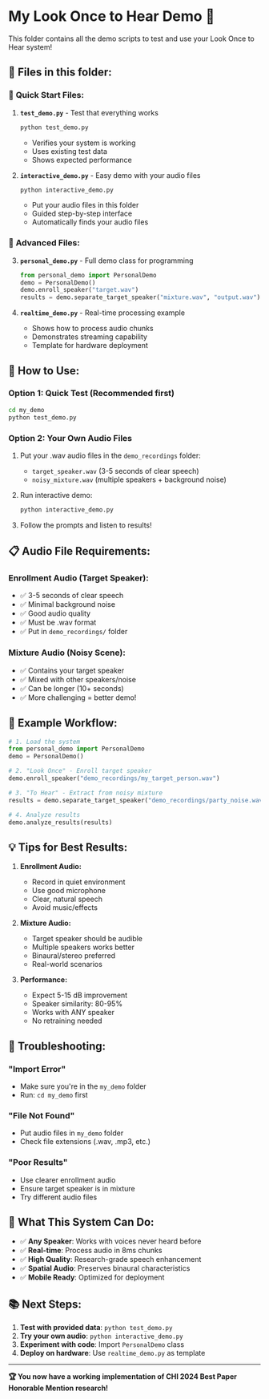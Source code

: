 # My Look Once to Hear Demo 🎤

This folder contains all the demo scripts to test and use your Look Once to Hear system!

## 📁 Files in this folder:

### 🚀 **Quick Start Files:**

1. **`test_demo.py`** - Test that everything works
   ```bash
   python test_demo.py
   ```
   - Verifies your system is working
   - Uses existing test data
   - Shows expected performance

2. **`interactive_demo.py`** - Easy demo with your audio files
   ```bash
   python interactive_demo.py
   ```
   - Put your audio files in this folder
   - Guided step-by-step interface
   - Automatically finds your audio files

### 🔧 **Advanced Files:**

3. **`personal_demo.py`** - Full demo class for programming
   ```python
   from personal_demo import PersonalDemo
   demo = PersonalDemo()
   demo.enroll_speaker("target.wav")
   results = demo.separate_target_speaker("mixture.wav", "output.wav")
   ```

4. **`realtime_demo.py`** - Real-time processing example
   - Shows how to process audio chunks
   - Demonstrates streaming capability
   - Template for hardware deployment

## 🎯 **How to Use:**

### **Option 1: Quick Test (Recommended first)**
```bash
cd my_demo
python test_demo.py
```

### **Option 2: Your Own Audio Files**
1. Put your .wav audio files in the `demo_recordings` folder:
   - `target_speaker.wav` (3-5 seconds of clear speech)
   - `noisy_mixture.wav` (multiple speakers + background noise)

2. Run interactive demo:
   ```bash
   python interactive_demo.py
   ```

3. Follow the prompts and listen to results!

## 📋 **Audio File Requirements:**

### **Enrollment Audio (Target Speaker):**
- ✅ 3-5 seconds of clear speech
- ✅ Minimal background noise
- ✅ Good audio quality
- ✅ Must be .wav format
- ✅ Put in `demo_recordings/` folder

### **Mixture Audio (Noisy Scene):**
- ✅ Contains your target speaker
- ✅ Mixed with other speakers/noise
- ✅ Can be longer (10+ seconds)
- ✅ More challenging = better demo!

## 🎵 **Example Workflow:**

```python
# 1. Load the system
from personal_demo import PersonalDemo
demo = PersonalDemo()

# 2. "Look Once" - Enroll target speaker
demo.enroll_speaker("demo_recordings/my_target_person.wav")

# 3. "To Hear" - Extract from noisy mixture
results = demo.separate_target_speaker("demo_recordings/party_noise.wav", "clean_output.wav")

# 4. Analyze results
demo.analyze_results(results)
```

## 💡 **Tips for Best Results:**

1. **Enrollment Audio:**
   - Record in quiet environment
   - Use good microphone
   - Clear, natural speech
   - Avoid music/effects

2. **Mixture Audio:**
   - Target speaker should be audible
   - Multiple speakers works better
   - Binaural/stereo preferred
   - Real-world scenarios

3. **Performance:**
   - Expect 5-15 dB improvement
   - Speaker similarity: 80-95%
   - Works with ANY speaker
   - No retraining needed

## 🔧 **Troubleshooting:**

### **"Import Error"**
- Make sure you're in the `my_demo` folder
- Run: `cd my_demo` first

### **"File Not Found"**
- Put audio files in `my_demo` folder
- Check file extensions (.wav, .mp3, etc.)

### **"Poor Results"**
- Use clearer enrollment audio
- Ensure target speaker is in mixture
- Try different audio files

## 🎉 **What This System Can Do:**

- ✅ **Any Speaker**: Works with voices never heard before
- ✅ **Real-time**: Process audio in 8ms chunks
- ✅ **High Quality**: Research-grade speech enhancement
- ✅ **Spatial Audio**: Preserves binaural characteristics
- ✅ **Mobile Ready**: Optimized for deployment

## 📚 **Next Steps:**

1. **Test with provided data**: `python test_demo.py`
2. **Try your own audio**: `python interactive_demo.py` 
3. **Experiment with code**: Import `PersonalDemo` class
4. **Deploy on hardware**: Use `realtime_demo.py` as template

---

**🏆 You now have a working implementation of CHI 2024 Best Paper Honorable Mention research!**